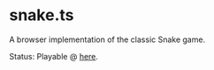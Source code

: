# snake.ts

A browser implementation of the classic Snake game.

Status: Playable @ [here](https://xqb64.github.io/snake.ts/).